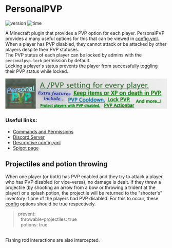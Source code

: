 # PersonalPVP
![version](https://img.shields.io/badge/version-1.5.1-success) ![time](https://wakatime.com/badge/user/6f8f160f-24d4-4b68-9eba-1d82414c8a2b/project/dca47893-82c6-4a89-ac04-9dc27dbdd696.svg)

A Minecraft plugin that provides a PVP option for each player. PersonalPVP provides a many useful options for this
that can be viewed in [config.yml](/src/main/resources/config.yml).
<br>When a player has PVP disabled, they cannot attack or be attacked by other players despite their PVP statuses.
<br>The PVP status of each player can be locked by admins with the `personalpvp.lock` permission by default.
<br>Locking a player's status prevents the player from successfully toggling their PVP status while locked.

[<img src="https://raw.githubusercontent.com/Nebula-O/images/main/banner.png?token=ARDWZIWPNH6WYPEZXVX7LA3AC7X64">](https://discord.gg/JjWDdNdK5F)

### Useful links:
- [Commands and Permissions](https://github.com/Nebula-O/PersonalPVP/wiki/Commands-and-Permissions)
- [Discord Server](https://discord.gg/JjWDdNdK5F)
- [Descriptive config.yml](https://github.com/nsgwick/PersonalPVP/wiki/Config.yml)
- [Spigot page](https://www.spigotmc.org/resources/personalpvp.88468/)
## Projectiles and potion throwing
When one player (or both) has PVP enabled and they try to attack a player who has PVP disabled (or vice-versa), no damage is dealt.
If they threw a projectile (by shooting an arrow from a bow or throwing a trident at the player) or a splash potion, the projectile will be
returned to the "shooter's" inventory if one of the players had PVP disabled.
For this to occur, these [config](https://github.com/nsgwick/PersonalPVP/wiki/Config.yml) options should be true respectively.
>prevent:<br>
>&nbsp;&nbsp;throwable-projectiles: true<br>
>&nbsp;&nbsp;potions: true

<br>Fishing rod interactions are also intercepted.
